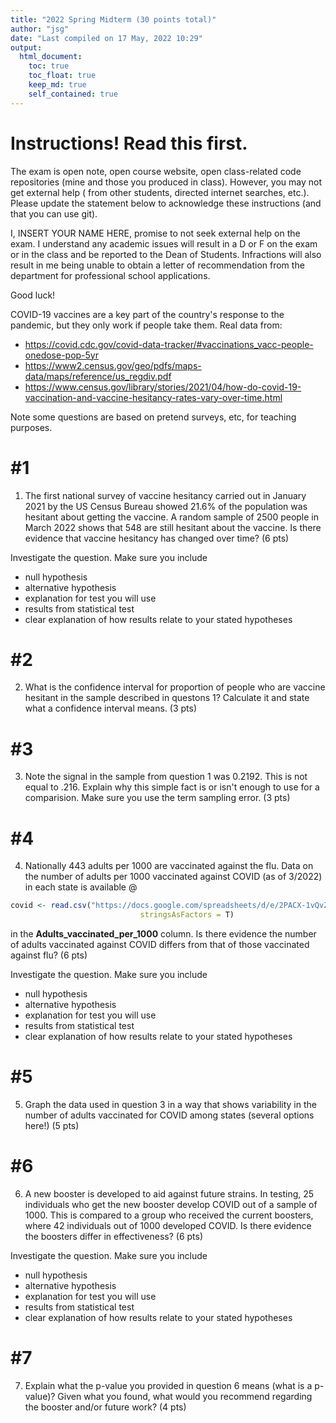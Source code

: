 ```yaml
---
title: "2022 Spring Midterm (30 points total)"
author: "jsg"
date: "Last compiled on 17 May, 2022 10:29"
output:
  html_document:
    toc: true
    toc_float: true
    keep_md: true
    self_contained: true
---
```


# Instructions! Read this first.

The exam is open note, open course website, open class-related code repositories 
(mine and those you produced in class). However, you may not get external help (
from other students, directed internet searches, etc.).  Please update the statement
below to acknowledge these instructions (and that you can use git).

I, INSERT YOUR NAME HERE, promise to not seek external help on the exam. I 
understand any academic issues will result in a D or F on the exam or in the class
and be reported to the Dean of Students.  Infractions will also result in me 
being unable to obtain a letter of recommendation from the department for 
professional school applications.

Good luck!

COVID-19 vaccines are a key part of the country's response to the pandemic, but 
they only work if people take them.  Real data from:  

* https://covid.cdc.gov/covid-data-tracker/#vaccinations_vacc-people-onedose-pop-5yr
* https://www2.census.gov/geo/pdfs/maps-data/maps/reference/us_regdiv.pdf
* https://www.census.gov/library/stories/2021/04/how-do-covid-19-vaccination-and-vaccine-hesitancy-rates-vary-over-time.html

Note some questions are based on pretend surveys, etc, for teaching purposes.

# #1

1. The first national survey of vaccine hesitancy carried out in January 2021 
by the US Census Bureau showed 21.6% of the population was hesitant about getting 
the vaccine.  A random sample of 2500 people in March 2022 shows that 548 are still hesitant
about the vaccine. Is there evidence that vaccine hesitancy has changed 
over time? (6 pts)

Investigate the question. Make sure you include

* null hypothesis
* alternative hypothesis
* explanation for test you will use 
* results from statistical test
* clear explanation of how results relate to your stated hypotheses

# #2



2.  What is the confidence interval for proportion of people who are vaccine
hesitant in the sample described in questons 1? 
Calculate it and state what a confidence interval means. (3 pts)

# #3

3. Note the signal in the sample from question 1 was 0.2192. This is  not equal to .216. Explain
why this simple fact is or isn't enough to use for a comparision. Make sure you
use the term sampling error. (3 pts)

# #4


4. Nationally 443 adults per 1000 are vaccinated against the flu. Data on the 
number
of adults per 1000 vaccinated against COVID (as of 3/2022) in each state is available @


```r
covid <- read.csv("https://docs.google.com/spreadsheets/d/e/2PACX-1vQvZOcUlQy3dV3tqS65mwA2gUAI7a-bPW_AIdZX2I0vWWIjVwasoJ9QjtfR53MkxmSoyae3UVL9IFHS/pub?gid=1461643787&single=true&output=csv",
                             stringsAsFactors = T)
```


in the **Adults_vaccinated_per_1000** column.  Is
there evidence the number of adults vaccinated against COVID differs from that 
of those vaccinated against flu? (6 pts)

Investigate the question. Make sure you include

* null hypothesis
* alternative hypothesis
* explanation for test you will use 
* results from statistical test
* clear explanation of how results relate to your stated hypotheses

# #5


5. Graph the data used in question 3 in a way that shows variability in the 
number of adults vaccinated for COVID among states (several options here!) (5 pts)

# #6


6. A new booster is developed to aid against future strains. In testing, 25 
individuals who get the new booster develop COVID out of a sample of 1000. This 
is compared to a group who received the current boosters, where 42 individuals out 
of 1000 developed COVID.  Is there evidence the boosters differ in effectiveness? (6 pts)

Investigate the question. Make sure you include

* null hypothesis
* alternative hypothesis
* explanation for test you will use 
* results from statistical test
* clear explanation of how results relate to your stated hypotheses

# #7


7. Explain what the p-value you provided in question 6 means (what is a p-value)?
Given what you found, what would you recommend regarding the booster and/or future work? (4 pts)


